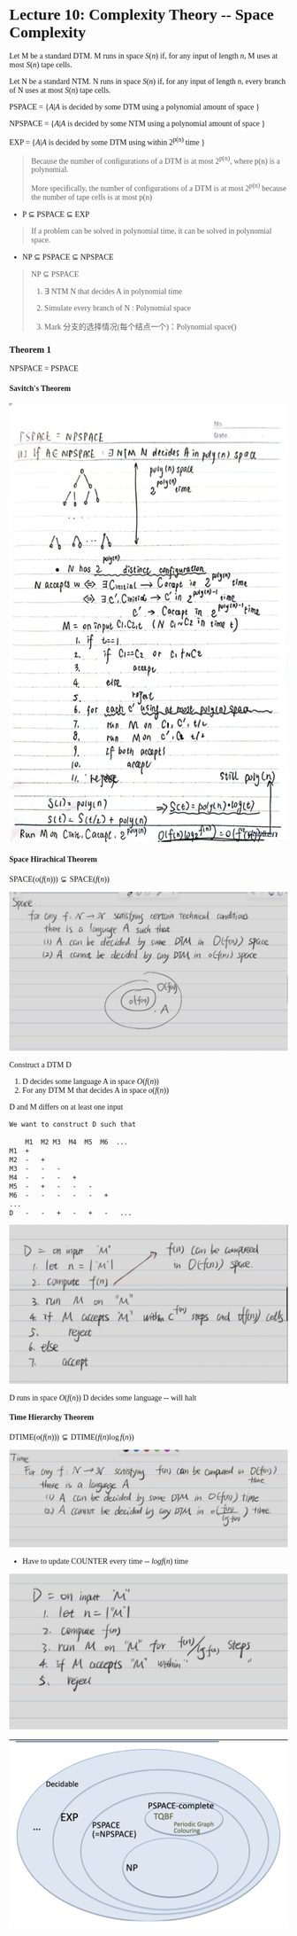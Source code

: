 <font face = "Times New Roman">

# Lecture 10: Complexity Theory -- Space Complexity

Let M be a standard DTM. M runs in space $S(n)$ if, for any input of length $n$, M uses at most $S(n)$ tape cells.

Let N be a standard NTM. N runs in space $S(n)$ if, for any input of length $n$, every branch of N uses at most $S(n)$ tape cells.

PSPACE = $\{A | A$ is decided by some DTM using a polynomial amount of space $\}$

NPSPACE = $\{A | A$ is decided by some NTM using a polynomial amount of space $\}$

EXP = $\{A | A$ is decided by some DTM using within 2<sup>p(n)</sup> time $\}$

> Because the number of configurations of a DTM is at most 2<sup>p(n)</sup>, where p(n) is a polynomial.
>
> More specifically, the number of configurations of a DTM is at most 2<sup>p(n)</sup>  because the number of tape cells is at most p(n)

* P $\subseteq$ PSPACE $\subseteq$ EXP
> If a problem can be solved in polynomial time, it can be solved in polynomial space.

* NP $\subseteq$ PSPACE $\subseteq$ NPSPACE

> NP $\subseteq$ PSPACE
> 1. $\exists$ NTM N that decides A in polynomial time 
>
> 2. Simulate every branch of N : Polynomial space
>
> 3. Mark 分支的选择情况(每个结点一个)：Polynomial space()


### Theorem 1

NPSPACE = PSPACE

#### Savitch's Theorem

![2](2.jpg)

#### Space Hirachical Theorem

${\displaystyle {\mathsf {SPACE}}\left(o(f(n))\right)\subsetneq {\mathsf {SPACE}}(f(n))}$

![3](3.png)

Construct a DTM D

1. D decides some language A in space $O(f(n))$
2. For any DTM M that decides A in space $o(f(n))$

D and M differs on at least one input

```
We want to construct D such that

    M1  M2 M3  M4  M5  M6  ...
M1  +  
M2  -   +
M3  -   -   -
M4  -   -   -   +
M5  -   +   -   -   -
M6  -   -   -   -   -   +
...
D   -   -   +   -   +   -   ...
```

![4](4.png)

D runs in space $O(f(n))$
D decides some language  -- will halt

#### Time Hierarchy Theorem

${\displaystyle {\mathsf {DTIME}}\left(o\left(f(n)\right)\right)\subsetneq {\mathsf {DTIME}}(f(n){\log f(n)})}$

![5](5.png)

* Have to update COUNTER every time -- $log f(n)$ time

![6](6.png)


![1](1.png)

</font>